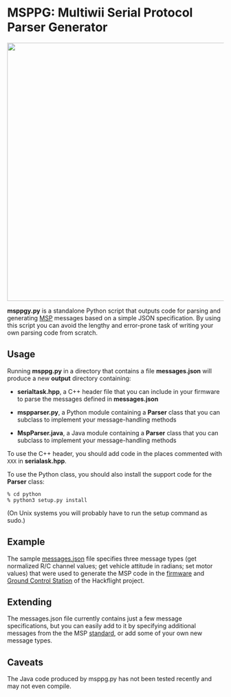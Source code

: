 # MSPPG: Multiwii Serial Protocol Parser Generator

<img src="https://github.com/simondlevy/Hackflighgt/blob/main/extras/media/msppg.png" width=600>

**msppgy.py** is a standalone Python script that outputs code for parsing and generating
[MSP](http://www.armazila.com/MultiwiiSerialProtocol(draft)v02.pdf) messages
based on a simple JSON specification.  By using this script you can avoid the
lengthy and error-prone task of writing your own parsing code from scratch.

## Usage

Running **msppg.py** in a directory that contains a file **messages.json** will produce a new **output** directory
containing:

* **serialtask.hpp**, a C++ header file that you can include in your firmware to parse the messages defined in
**messages.json**

* **mspparser.py**, a Python module containing a **Parser** class that you can subclass to implement your
message-handling methods

* **MspParser.java**, a Java module containing a **Parser** class that you can subclass to implement your
message-handling methods

To use the C++ header, you should add code in the places commented with ```XXX``` in **serialask.hpp**.

To use the Python class, you should also install the support code for the **Parser** class:

```
% cd python
% python3 setup.py install
```

(On Unix systems you will probably have to run the setup command as sudo.)

## Example

The sample [messages.json](https://github.com/simondlevy/Hackflighgt/blob/main/extras/parser/messages.json)
file specifies three message types (get normalized R/C channel values; get vehicle attitude in radians;
set motor values) that were used to generate the MSP code in the
[firmware](https://github.com/simondlevy/Hackflight/blob/master/src/serialtask.hpp)
and
[Ground Control Station](https://github.com/simondlevy/Hackflight/blob/master/extras/gcs/python/mspparser.py)
of the Hackflight project.

## Extending

The messages.json file currently contains just a few message specifications,
but you can easily add to it by specifying additional messages from the the MSP
[standard](http://www.armazila.com/MultiwiiSerialProtocol(draft)v02.pdf),
or add some of your own new message types.

## Caveats

The Java code produced by msppg.py has not been tested recently and may not even compile.
